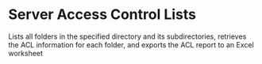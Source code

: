 # Server Access Control Lists
Lists all folders in the specified directory and its subdirectories, retrieves the ACL information for each folder, and exports the ACL report to an Excel worksheet 

